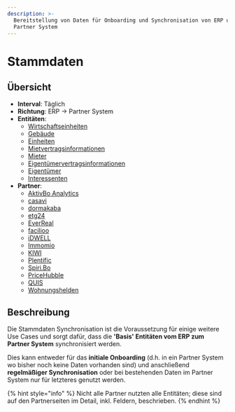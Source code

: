 ```yaml
---
description: >-
  Bereitstellung von Daten für Onboarding und Synchronisation von ERP und
  Partner System
---
```


# Stammdaten

## Übersicht

* **Interval**: Täglich
* **Richtung**: ERP -> Partner System
* **Entitäten**:
  * [Wirtschaftseinheiten](../entitaeten/wirtschaftseinheiten.md)
  * [Gebäude](../entitaeten/gebaeude.md)
  * [Einheiten](../entitaeten/verwaltungseinheiten.md)
  * [Mietvertragsinformationen](../entitaeten/mietvertraege.md)
  * [Mieter](../entitaeten/mieter.md)
  * [Eigentümervertragsinformationen](../entitaeten/eigentuemervertraege.md)
  * [Eigentümer](../entitaeten/eigentuemer.md)
  * [Interessenten](../entitaeten/interessenten.md)
* **Partner**:
  * [AktivBo Analytics](../partner-and-apps/aktivbo-analytics.md)
  * [casavi](../partner-and-apps/casavi.md)
  * [dormakaba](broken-reference)
  * [etg24](../partner-and-apps/etg24.md)
  * [EverReal](../partner-and-apps/everreal.md)
  * [facilioo](../partner-and-apps/facilioo.md)
  * [iDWELL](../partner-and-apps/idwell.md)
  * [Immomio](../partner-and-apps/immomio.md)
  * [KIWI](../partner-and-apps/kiwi.md)
  * [Plentific](../partner-and-apps/plentific.md)
  * [Spiri.Bo](../partner-and-apps/spiri.bo.md)
  * [PriceHubble](../partner-and-apps/pricehubble.md)
  * [QUIS](../partner-and-apps/quis.md)
  * [Wohnungshelden](../partner-and-apps/wohnungshelden.md)

## Beschreibung

Die Stammdaten Synchronisation ist die Voraussetzung für einige weitere Use Cases und sorgt dafür, dass die **'Basis' Entitäten vom ERP zum Partner System** synchronisiert werden.

Dies kann entweder für das **initiale Onboarding** (d.h. in ein Partner System wo bisher noch keine Daten vorhanden sind) und anschließend **regelmäßiger Synchronisation** oder bei bestehenden Daten im Partner System nur für letzteres genutzt werden.

{% hint style="info" %}
Nicht alle Partner nutzten alle Entitäten; diese sind auf den Partnerseiten im Detail, inkl. Feldern, beschrieben.
{% endhint %}
